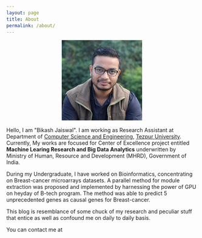 ```yaml
---
layout: page
title: About
permalink: /about/
---
```


<figure>
  <div style="text-align:center">
    <img src="/img/about-me/me.jpeg" width="50%" height="50%" alt="my  pics "/>
   </figcaption>
  </div>
</figure>



Hello, I am "Bikash Jaiswal". I am working as Research Assistant at Department of [Computer Science and Engineering](http://www.tezu.ernet.in/dcompsc/), [Tezpur University](http://www.tezu.ernet.in). Currently, My works are focused for Center of Excellence project entitled **Machine Learing Research and Big Data Analytics** underwritten by Ministry of Human, Resource and Development (MHRD), Government of India.

During my Undergraduate, I have worked on Bioinformatics, concentrating on Breast-cancer microarrays  datasets. A parallel method for module extraction was proposed and implemented by harnessing the power of GPU on heyday of B-tech program. The method was able to predict 5 unprecedented genes as causal genes for Breast-cancer.

This blog is resemblance of some chuck of my research and peculiar stuff that entice as well as confound me on daily to daily basis.

You can contact me at

<div align="center">
<p>
<a href="mailto:bjjaiswal@gmail.com"><i class="fa fa-envelope-o fa-fw" aria-hidden="true" style="font-size:40px;color:#2980b9"></i></a>
&nbsp; &nbsp; &nbsp;
<a href="https://github.com/bjjaiswal"><i class="fa fa-github" aria-hidden="true" style="font-size:40px;color:#2980b9"></i></a>
&nbsp; &nbsp; &nbsp;
<a href="https://twitter.com/bjjaiswal"><i class="fa fa-twitter" aria-hidden="true" style="font-size:40px;color:#2980b9"></i></a>
&nbsp; &nbsp; &nbsp;
<a href="https://www.linkedin.com/in/bikashjaiswal"><i class="fa fa-linkedin" aria-hidden="true" style="font-size:40px;color:#2980b9"></i></a>
&nbsp; &nbsp; &nbsp;
<a href="https://www.quora.com/profile/bikashjaiswal"><i class="fa fa-quora" aria-hidden="true" style="font-size:40px;color:#2980b9"></i></a>
</p>
</div>
